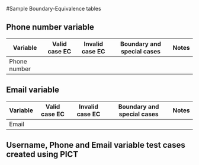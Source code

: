 #Sample Boundary-Equivalence tables 

## Phone number variable

Variable 		| Valid case EC 	| Invalid case EC 	| Boundary and special cases 	| Notes
--------------- | ----------------- | ----------------- | ----------------------------- | -------
Phone number 	|	  				|  					|  								| 


## Email variable

Variable 		| Valid case EC 	| Invalid case EC 	| Boundary and special cases 	| Notes
--------------- | ----------------- | ----------------- | ----------------------------- | -------
Email 			|	  				|  					|  								| 

## Username, Phone and Email variable test cases created using PICT

